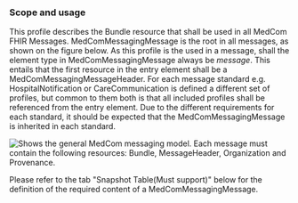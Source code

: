 ### Scope and usage 

This profile describes the Bundle resource that shall be used in all MedCom FHIR Messages. MedComMessagingMessage is the root in all messages, as shown on the figure below. As this profile is the used in a message, shall the element type in MedComMessagingMessage always be *message*. This entails that the first resource in the entry element shall be a MedComMessagingMessageHeader. For each message standard e.g. HospitalNotification or CareCommunication is defined a different set of profiles, but common to them both is that all included profiles shall be referenced from the entry element. Due to the different requirements for each standard, it should be expected that the MedComMessagingMessage is inherited in each standard. 

<img alt="Shows the general MedCom messaging model. Each message must contain the following resources: Bundle, MessageHeader, Organization and Provenance." src="./MessagingModel.png" style="float:none; display:block; margin-left:auto; margin-right:auto;" />

Please refer to the tab "Snapshot Table(Must support)" below for the definition of the required content of a MedComMessagingMessage.
